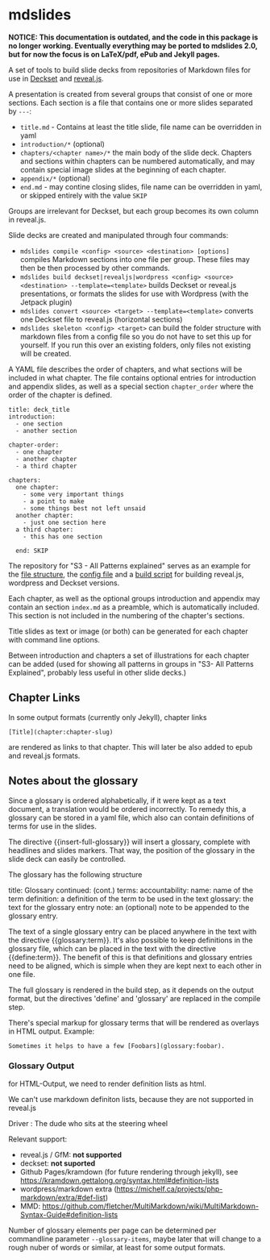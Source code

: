 # mdslides

**NOTICE: This documentation is outdated, and the code in this package is no longer working. Eventually everything may be ported to mdslides 2.0, but for now the focus is on LaTeX/pdf, ePub and Jekyll pages.**

A set of tools to build slide decks from repositories of Markdown files for use in [Deckset](https://www.decksetapp.com/) and [reveal.js](http://lab.hakim.se/reveal-js/#/).

A presentation is created from several groups that consist of one or more sections. Each section is a file that contains one or more slides separated by `---`:

- `title.md` - Contains at least the title slide, file name can be overridden in yaml
- `introduction/*` (optional) 
- `chapters/<chapter name>/*` the main body of the slide deck. Chapters and sections within chapters can be numbered automatically, and may contain special image slides at the beginning of each chapter.
- `appendix/*` (optional)
- `end.md` - may contine closing slides, file name can be overridden in yaml, or skipped entirely with the value `SKIP`

Groups are irrelevant for Deckset, but each group becomes its own column in reveal.js.

Slide decks are created and manipulated through four commands:

* `mdslides compile <config> <source> <destination> [options] ` compiles Markdown sections into one file per group. These files may then be then processed by other commands.
* `mdslides build deckset|revealjs|wordpress <config> <source> <destination> --template=<template>` builds Deckset or reveal.js presentations, or formats the slides for use with Wordpress (with the Jetpack plugin)
* `mdslides convert <source> <target> --template=<template>` converts one Deckset file to reveal.js (horizontal sections)
* `mdslides skeleton <config> <target>` can build the folder structure with markdown files from a config file so you do not have to set this up for yourself. If you run this over an existing folders, only files not existing will be created.

A YAML file describes the order of chapters, and what sections will be included in what chapter. The file contains optional entries for introduction and appendix slides, as well as a special section `chapter_order` where the order of the chapter is defined.

    title: deck_title    
    introduction:
      - one section 
      - another section
    
    chapter-order:
      - one chapter
      - another chapter
      - a third chapter
    
    chapters:
      one chapter:
        - some very important things
        - a point to make 
        - some things best not left unsaid
      another chapter:
        - just one section here
      a third chapter:
        - this has one section
    
      end: SKIP


The repository for "S3 - All Patterns explained" serves as an example for the [file structure](https://github.com/S3-working-group/s3-all-patterns-explained/tree/master/src), the [config file](https://github.com/S3-working-group/s3-all-patterns-explained/blob/master/s3-all-patterns-explained.yaml) and a [build script](https://github.com/S3-working-group/s3-all-patterns-explained/blob/master/build-slides.sh) for building reveal.js, wordpress and Deckset versions.

Each chapter, as well as the optional groups introduction and appendix may contain an section `index.md` as a preamble,  which is automatically included. This section is not included in the numbering of the chapter's sections. 

Title slides as text or image (or both) can be generated for each chapter with command line options.

Between introduction and chapters a set of illustrations for each chapter can be added (used for showing all patterns in groups in "S3- All Patterns Explained", probably less useful in other slide decks.)

## Chapter Links

In some output formats (currently only Jekyll), chapter links

    [Title](chapter:chapter-slug) 

are rendered as links to that chapter. This will later be also added to epub and reveal.js formats.


## Notes about the glossary

Since a glossary is ordered alphabetically, if it were kept as a text document, a translation would be ordered incorrectly. To remedy this, a glossary can be stored in a yaml file, which also can contain definitions of terms for use in the slides.

The directive {{insert-full-glossary}} will insert a glossary, complete with headlines and slides markers. That way, the position of the glossary in the slide deck can easily be controlled.

The glossary has the following structure

  title: Glossary
  continued: (cont.)
  terms:
    accountability:
      name: name of the term
      definition: a definition of the term to be used in the text
      glossary: the text for the glossary entry
      note: an (optional) note to be appended to the glossary entry.


The text of a single glossary entry can be placed anywhere in the text with the directive {{glossary:term}}.  It's also possible to keep definitions in the glossary file, which can be placed in the text with the directive {{define:term}}. The benefit of this is that definitions and glossary entries need to be aligned, which is simple when they are kept next to each other in one file. 

The full glossary is rendered in the build step, as it depends on the output format, but the directives 'define' and 'glossary' are replaced in the compile step.

There's special markup for glossary terms that will be rendered as overlays in HTML output. Example:
    
    Sometimes it helps to have a few [Foobars](glossary:foobar).

### Glossary Output

for HTML-Output, we need to render definition lists as html.

We can't use markdown definiton lists, because  they are not supported in reveal.js

Driver
: The dude who sits at the steering wheel


Relevant support:

-    reveal.js / GfM: **not supported**
-    deckset: **not suported**
-    Github Pages/kramdown (for future rendering through jekyll), see <https://kramdown.gettalong.org/syntax.html#definition-lists>
-    wordpress/markdown extra (https://michelf.ca/projects/php-markdown/extra/#def-list)
-    MMD: https://github.com/fletcher/MultiMarkdown/wiki/MultiMarkdown-Syntax-Guide#definition-lists

Number of glossary elements per page can be determined per commandline parameter `--glossary-items`, maybe later that will change to a rough nuber of words or similar, at least for some output formats.



